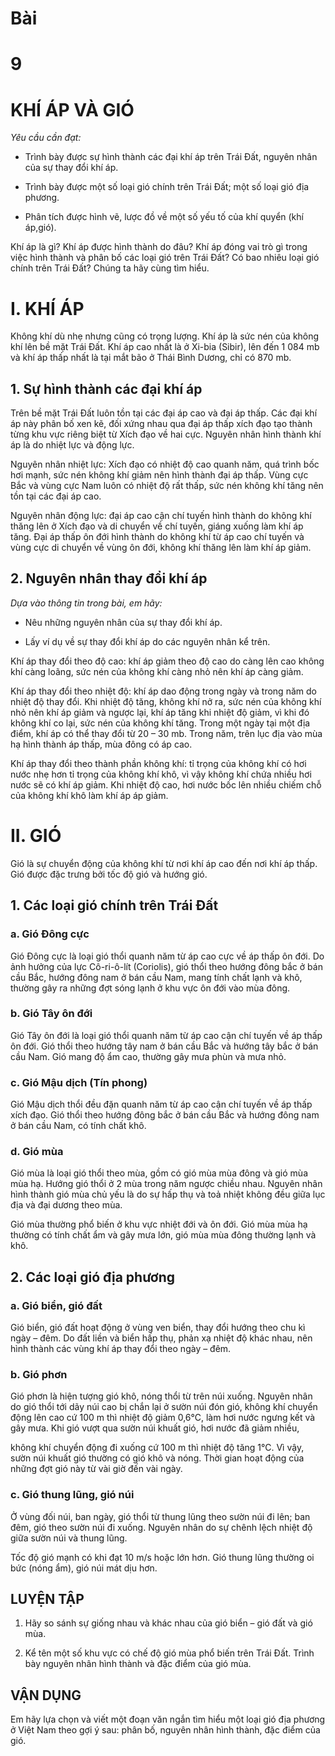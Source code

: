 # Bài
# 9

# KHÍ ÁP VÀ GIÓ

*Yêu cầu cần đạt:*

- Trình bày được sự hình thành các đại khí áp trên Trái Đất, nguyên nhân
của sự thay đổi khí áp.

- Trình bày được một số loại gió chính trên Trái Đất; một số loại gió
địa phương.

- Phân tích được hình vẽ, lược đồ về một số yếu tố của khí quyển (khí áp,gió).

Khí áp là gì? Khí áp được
hình thành do đâu? Khí áp đóng
vai trò gì trong việc hình thành
và phân bố các loại gió trên
Trái Đất? Có bao nhiêu loại gió
chính trên Trái Đất? Chúng ta hãy
cùng tìm hiểu.

# I. KHÍ ÁP

Không khí dù nhẹ nhưng cũng có trọng lượng. Khí áp là sức nén của không khí lên bề
mặt Trái Đất. Khí áp cao nhất là ở Xi-bia (Sibir), lên đến 1 084 mb và khí áp thấp nhất là tại
mắt bão ở Thái Bình Dương, chỉ có 870 mb.

## 1. Sự hình thành các đại khí áp

Trên bề mặt Trái Đất luôn tồn tại các đại
áp cao và đại áp thấp. Các đại khí áp này
phân bố xen kẽ, đối xứng nhau qua đại áp thấp
xích đạo tạo thành từng khu vực riêng biệt từ
Xích đạo về hai cực. Nguyên nhân hình thành khí
áp là do nhiệt lực và động lực.

Nguyên nhân nhiệt lực: Xích đạo có
nhiệt độ cao quanh năm, quá trình bốc hơi
mạnh, sức nén không khí giảm nên hình thành
đại áp thấp. Vùng cực Bắc và vùng cực Nam luôn
có nhiệt độ rất thấp, sức nén không khí tăng nên
tồn tại các đại áp cao.

Nguyên nhân động lực: đại áp cao cận chí tuyến hình thành do không khí thăng lên
ở Xích đạo và di chuyển về chí tuyến, giáng xuống làm khí áp tăng. Đại áp thấp ôn đới
hình thành do không khí từ áp cao chí tuyến và vùng cực di chuyển về vùng ôn đới,
không khí thăng lên làm khí áp giảm.

## 2. Nguyên nhân thay đổi khí áp

*Dựa vào thông tin trong bài, em hãy:*

- Nêu những nguyên nhân của sự thay đổi khí áp.

- Lấy ví dụ về sự thay đổi khí áp do các nguyên nhân kể trên.

Khí áp thay đổi theo độ cao: khí áp giảm theo độ cao do càng lên cao không khí càng
loãng, sức nén của không khí càng nhỏ nên khí áp càng giảm.

Khí áp thay đổi theo nhiệt độ: khí áp dao động trong ngày và trong năm do nhiệt độ
thay đổi. Khi nhiệt độ tăng, không khí nở ra, sức nén của không khí nhỏ nên khí áp giảm
và ngược lại, khí áp tăng khi nhiệt độ giảm, vì khi đó không khí co lại, sức nén của không khí
tăng. Trong một ngày tại một địa điểm, khí áp có thể thay đổi từ 20 – 30 mb. Trong năm, trên
lục địa vào mùa hạ hình thành áp thấp, mùa đông có áp cao.

Khí áp thay đổi theo thành phần không khí: tỉ trọng của không khí có hơi nước nhẹ
hơn tỉ trọng của không khí khô, vì vậy không khí chứa nhiều hơi nước sẽ có khí áp giảm. Khi
nhiệt độ cao, hơi nước bốc lên nhiều chiếm chỗ của không khí khô làm khí áp áp giảm.

# II. GIÓ

Gió là sự chuyển động của không khí từ nơi khí áp cao đến nơi khí áp thấp. Gió được
đặc trưng bởi tốc độ gió và hướng gió.

## 1. Các loại gió chính trên Trái Đất

### a. Gió Đông cực

Gió Đông cực là loại gió thổi quanh năm từ áp cao cực về áp thấp ôn đới. Do ảnh hưởng
của lực Cô-ri-ô-lít (Coriolis), gió thổi theo hướng đông bắc ở bán cầu Bắc, hướng đông nam ở
bán cầu Nam, mang tính chất lạnh và khô, thường gây ra những đợt sóng lạnh ở khu vực
ôn đới vào mùa đông.

### b. Gió Tây ôn đới

Gió Tây ôn đới là loại gió thổi quanh năm từ áp cao cận chí tuyến về áp thấp ôn đới.
Gió thổi theo hướng tây nam ở bán cầu Bắc và hướng tây bắc ở bán cầu Nam. Gió mang
độ ẩm cao, thường gây mưa phùn và mưa nhỏ.

### c. Gió Mậu dịch (Tín phong)

Gió Mậu dịch thổi đều đặn quanh năm từ áp cao cận chí tuyến về áp thấp xích đạo.
Gió thổi theo hướng đông bắc ở bán cầu Bắc và hướng đông nam ở bán cầu Nam, có
tính chất khô.

### d. Gió mùa

Gió mùa là loại gió thổi theo mùa, gồm có gió mùa mùa đông và gió mùa mùa hạ.
Hướng gió thổi ở 2 mùa trong năm ngược chiều nhau. Nguyên nhân hình thành gió mùa
chủ yếu là do sự hấp thụ và toả nhiệt không đều giữa lục địa và đại dương theo mùa.

Gió mùa thường phổ biến ở khu vực nhiệt đới và ôn đới. Gió mùa mùa hạ thường có
tính chất ẩm và gây mưa lớn, gió mùa mùa đông thường lạnh và khô.

## 2. Các loại gió địa phương

### a. Gió biển, gió đất

Gió biển, gió đất hoạt động ở vùng ven biển, thay đổi hướng theo chu kì ngày – đêm.
Do đất liền và biển hấp thụ, phản xạ nhiệt độ khác nhau, nên hình thành các vùng khí áp
thay đổi theo ngày – đêm.

### b. Gió phơn

Gió phơn là hiện tượng gió khô, nóng thổi từ trên núi xuống. Nguyên nhân do gió thổi tới dãy núi cao bị chắn lại ở sườn núi đón gió, không khí chuyển động lên cao cứ 100 m thì nhiệt độ giảm 0,6°C, làm hơi nước ngưng kết và gây mưa. Khi gió vượt qua sườn núi khuất gió, hơi nước đã giảm nhiều,

không khí chuyển động đi xuống cứ 100 m thì nhiệt độ tăng 1°C. Vì vậy, sườn núi khuất gió
thường có gió khô và nóng. Thời gian hoạt động của những đợt gió này từ vài giờ đến vài ngày.

### c. Gió thung lũng, gió núi

Ở vùng đối núi, ban ngày, gió thổi từ
thung lũng theo sườn núi đi lên; ban đêm,
gió theo sườn núi đi xuống. Nguyên nhân do sự
chênh lệch nhiệt độ giữa sườn núi và thung lũng.

Tốc độ gió mạnh có khi đạt 10 m/s hoặc lớn hơn. Gió thung lũng thường oi bức
(nóng ẩm), gió núi mát dịu hơn.

## LUYỆN TẬP

1. Hãy so sánh sự giống nhau và khác nhau của gió biển – gió đất và gió mùa.

2. Kể tên một số khu vực có chế độ gió mùa phổ biến trên Trái Đất. Trình bày
nguyên nhân hình thành và đặc điểm của gió mùa.

## VẬN DỤNG

Em hãy lựa chọn và viết một đoạn văn ngắn tìm hiểu một loại gió địa phương ở
Việt Nam theo gợi ý sau: phân bố, nguyên nhân hình thành, đặc điểm của gió.
